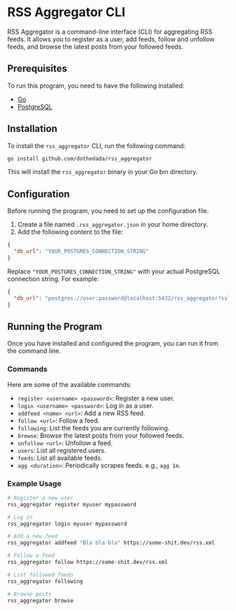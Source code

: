 # RSS Aggregator CLI

RSS Aggregator is a command-line interface (CLI) for aggregating RSS feeds. It allows you to register as a user, add feeds, follow and unfollow feeds, and browse the latest posts from your followed feeds.

## Prerequisites

To run this program, you need to have the following installed:

* [Go](https://golang.org/)
* [PostgreSQL](https://www.postgresql.org/)

## Installation

To install the `rss_aggregator` CLI, run the following command:

```bash
go install github.com/dothedada/rss_aggregator
```

This will install the `rss_aggregator` binary in your Go bin directory.

## Configuration

Before running the program, you need to set up the configuration file.

1. Create a file named `.rss_aggregator.json` in your home directory.
2. Add the following content to the file:

```json
{
  "db_url": "YOUR_POSTGRES_CONNECTION_STRING"
}
```

Replace `"YOUR_POSTGRES_CONNECTION_STRING"` with your actual PostgreSQL connection string. For example:

```json
{
  "db_url": "postgres://user:password@localhost:5432/rss_aggregator?sslmode=disable"
}
```

## Running the Program

Once you have installed and configured the program, you can run it from the command line.

### Commands

Here are some of the available commands:

* `register <username> <password>`: Register a new user.
* `login <username> <password>`: Log in as a user.
* `addfeed <name> <url>`: Add a new RSS feed.
* `follow <url>`: Follow a feed.
* `following`: List the feeds you are currently following.
* `browse`: Browse the latest posts from your followed feeds.
* `unfollow <url>`: Unfollow a feed.
* `users`: List all registered users.
* `feeds`: List all available feeds.
* `agg <duration>`: Periodically scrapes feeds. e.g., `agg 1m`.

### Example Usage

```bash
# Register a new user
rss_aggregator register myuser mypassword

# Log in
rss_aggregator login myuser mypassword

# Add a new feed
rss_aggregator addfeed "Bla bla bla" https://some-shit.dev/rss.xml

# Follow a feed
rss_aggregator follow https://some-shit.dev/rss.xml

# List followed feeds
rss_aggregator following

# Browse posts
rss_aggregator browse
```
